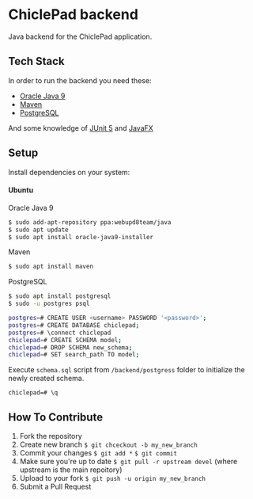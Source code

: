 # ChiclePad backend
Java backend for the ChiclePad application. 

## Tech Stack
In order to run the backend you need these:
- [Oracle Java 9](http://www.oracle.com/technetwork/java/javase/downloads/index.html)
- [Maven](https://maven.apache.org/)
- [PostgreSQL](https://www.postgresql.org)

And some knowledge of [JUnit 5](http://junit.org/junit5/) and 
[JavaFX](http://www.oracle.com/technetwork/java/javase/overview/javafx-overview-2158620.html)

## Setup

Install dependencies on your system: 
#### Ubuntu
Oracle Java 9
```bash
$ sudo add-apt-repository ppa:webupd8team/java
$ sudo apt update
$ sudo apt install oracle-java9-installer
```

Maven
```bash
$ sudo apt install maven
```

PostgreSQL
```bash
$ sudo apt install postgresql
$ sudo -u postgres psql

postgres=# CREATE USER <username> PASSWORD '<password>';
postgres=# CREATE DATABASE chiclepad;
postgres=# \connect chiclepad
chiclepad=# CREATE SCHEMA model;
chiclepad=# DROP SCHEMA new_schema;
chiclepad=# SET search_path TO model;
```
Execute `schema.sql` script from `/backend/postgress` folder to initialize the newly created schema.
```
chiclepad=# \q
```

## How To Contribute

1. Fork the repository
2. Create new branch `$ git chceckout -b my_new_branch`
3. Commit your changes `$ git add *` `$ git commit`
4. Make sure you're up to date `$ git pull -r upstream devel` (where upstream is the main repoitory)
5. Upload to your fork `$ git push -u origin my_new_branch`
6. Submit a Pull Request
